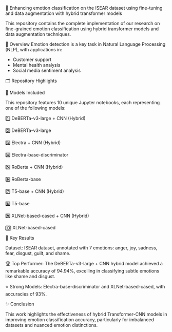 🌟 Enhancing emotion classification on the ISEAR dataset using fine-tuning and data augmentation with hybrid transformer models

This repository contains the complete implementation of our research on fine-grained emotion classification using hybrid transformer models and data augmentation 
techniques.

📖 Overview
Emotion detection is a key task in Natural Language Processing (NLP), with applications in:
*  Customer support
*  Mental health analysis
*  Social media sentiment analysis

🗂️ Repository Highlights

🚀 Models Included

This repository features 10 unique Jupyter notebooks, each representing one of the following models:

1️⃣ DeBERTa-v3-large + CNN (Hybrid) 

2️⃣ DeBERTa-v3-large

3️⃣ Electra + CNN (Hybrid)

4️⃣ Electra-base-discriminator

5️⃣ RoBerta + CNN (Hybrid)

6️⃣ RoBerta-base

7️⃣ T5-base + CNN (Hybrid)

8️⃣ T5-base

9️⃣ XLNet-based-cased + CNN (Hybrid)

🔟 XLNet-based-cased

🎯 Key Results

Dataset: ISEAR dataset, annotated with 7 emotions: anger, joy, sadness, fear, disgust, guilt, and shame.

🏆 Top Performer: The DeBERTa-v3-large + CNN hybrid model achieved a remarkable accuracy of 94.94%, excelling in classifying subtle emotions like shame and disgust.

⭐ Strong Models: Electra-base-discriminator and XLNet-based-cased, with accuracies of 93%.

✨ Conclusion

This work highlights the effectiveness of hybrid Transformer-CNN models in improving emotion classification accuracy, particularly for imbalanced datasets and nuanced emotion distinctions.


